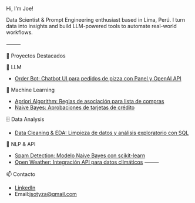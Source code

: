 Hi, I’m Joe!

Data Scientist & Prompt Engineering enthusiast based in Lima, Perú. I turn data into insights and build LLM-powered tools to automate real-world workflows.

⸻

🚀 Proyectos Destacados

🧠 LLM
- [Order Bot: Chatbot UI para pedidos de pizza con Panel y OpenAI API](https://github.com/joesotomayor/PortfolioProjects/blob/main/prompt_engineering_course_deeplearningai.py)

🤖 Machine Learning
- [Apriori Algorithm: Reglas de asociación para lista de compras](https://github.com/JoeSotomayor/PortfolioProjects/blob/main/Apriori_Algorithm.ipynb)
- [Naive Bayes: Aprobaciones de tarjetas de crédito](https://github.com/JoeSotomayor/PortfolioProjects/blob/main/Credit_Card_Approval_Naive_Bayes_Algorithm.ipynb)


🗄️ Data Analysis
- [Data Cleaning & EDA: Limpieza de datos y análisis exploratorio con SQL](https://github.com/JoeSotomayor/PortfolioProjects/blob/main/Exploratory%20Data%20Analysis.sql)

💬 NLP & API
- [Spam Detection: Modelo Naive Bayes con scikit-learn](https://github.com/JoeSotomayor/PortfolioProjects/blob/main/NB_Spam_Detection_Multinomial.ipynb)
- [Open Weather: Integración API para datos climáticos](https://github.com/JoeSotomayor/PortfolioProjects/blob/main/OpenWeatherMap_API.ipynb)
⸻

📫 Contacto

- [LinkedIn](https://www.linkedin.com/in/joesy/)
- Email:jsotyza@gmail.com
  
<!--
**JoeSotomayor/JoeSotomayor** is a ✨ _special_ ✨ repository because its `README.md` (this file) appears on your GitHub profile.

Here are some ideas to get you started:

- 🔭 I’m currently working on ...
- 🌱 I’m currently learning ...
- 👯 I’m looking to collaborate on ...
- 🤔 I’m looking for help with ...
- 💬 Ask me about ...
- 📫 How to reach me: ...
- 😄 Pronouns: ...
- ⚡ Fun fact: ...
-->
